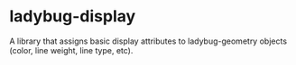 # ladybug-display
A library that assigns basic display attributes to ladybug-geometry objects (color, line weight, line type, etc).
